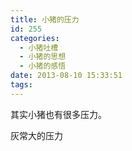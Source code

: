 ```yaml
---
title: 小猪的压力
id: 255
categories:
  - 小猪吐槽
  - 小猪的思想
  - 小猪的感悟
date: 2013-08-10 15:33:51
tags:
---
```


其实小猪也有很多压力。

灰常大的压力